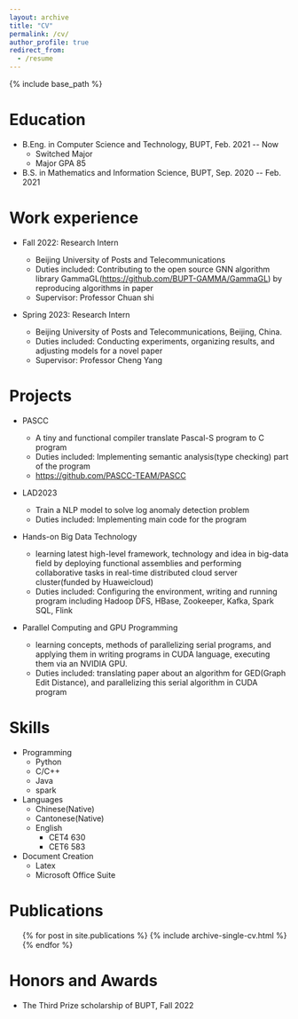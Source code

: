 ```yaml
---
layout: archive
title: "CV"
permalink: /cv/
author_profile: true
redirect_from:
  - /resume
---
```


{% include base_path %}

Education
======
* B.Eng. in Computer Science and Technology, BUPT, Feb. 2021 -- Now
  * Switched Major
  * Major GPA 85
* B.S. in Mathematics and Information Science, BUPT, Sep. 2020 -- Feb. 2021

Work experience
======
* Fall 2022: Research Intern
  * Beijing University of Posts and Telecommunications
  * Duties included: Contributing to the open source GNN algorithm library GammaGL(https://github.com/BUPT-GAMMA/GammaGL) by reproducing algorithms in paper 
  * Supervisor: Professor Chuan shi

* Spring 2023: Research Intern
  * Beijing University of Posts and Telecommunications, Beijing, China.
  * Duties included: Conducting experiments, organizing results, and adjusting models for a novel paper
  * Supervisor: Professor Cheng Yang
  
Projects
======
* PASCC
  * A tiny and functional compiler translate Pascal-S program to C program
  * Duties included: Implementing semantic analysis(type checking) part of the program
  * https://github.com/PASCC-TEAM/PASCC

* LAD2023
  * Train a NLP model to solve log anomaly detection problem
  * Duties included: Implementing main code for the program

* Hands-on Big Data Technology 
  * learning latest high-level framework, technology and idea in big-data field by deploying functional assemblies and performing collaborative tasks in real-time distributed cloud server cluster(funded by Huaweicloud)
  * Duties included: Configuring the environment, writing and running program including Hadoop DFS, HBase, Zookeeper, Kafka, Spark SQL, Flink

* Parallel Computing and GPU Programming 
  * learning concepts, methods of parallelizing serial programs, and applying them in writing programs in CUDA language, executing them via an NVIDIA GPU. 
  * Duties included: translating paper about an algorithm for GED(Graph Edit Distance), and parallelizing this serial algorithm in CUDA program

Skills
======
* Programming 
  * Python 
  * C/C++ 
  * Java
  * spark
* Languages
  * Chinese(Native) 
  * Cantonese(Native) 
  * English  
    * CET4 630 
    * CET6 583
* Document Creation 
  * Latex 
  * Microsoft Office Suite 

Publications
======
  <ul>{% for post in site.publications %}
    {% include archive-single-cv.html %}
  {% endfor %}</ul>
  
  
Honors and Awards
======
* The Third Prize scholarship of BUPT, Fall 2022
